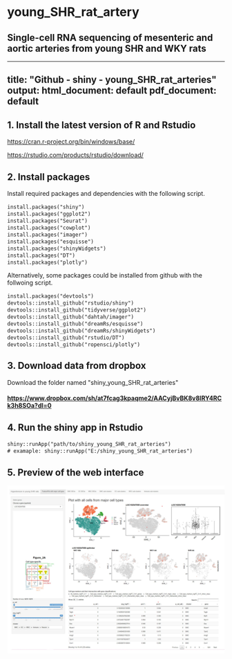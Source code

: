 # young_SHR_rat_artery
## Single-cell RNA sequencing of mesenteric and aortic arteries from young SHR and WKY rats

---
title: "Github - shiny - young_SHR_rat_arteries"
output:
  html_document: default
  pdf_document: default
---

## 1. Install the latest version of R and Rstudio

https://cran.r-project.org/bin/windows/base/

https://rstudio.com/products/rstudio/download/

## 2. Install packages

Install required packages and dependencies with the following script.

```{r install_packages}
install.packages("shiny")
install.packages("ggplot2")
install.packages("Seurat")
install.packages("cowplot")
install.packages("imager")
install.packages("esquisse")
install.packages("shinyWidgets")
install.packages("DT")
install.packages("plotly")
```

Alternatively, some packages could be installed from github with the follwoing script.

```{r install_packages_github}
install.packages("devtools")
devtools::install_github("rstudio/shiny")
devtools::install_github("tidyverse/ggplot2")
devtools::install_github("dahtah/imager")
devtools::install_github("dreamRs/esquisse")
devtools::install_github("dreamRs/shinyWidgets")
devtools::install_github("rstudio/DT")
devtools::install_github("ropensci/plotly")
```


## 3. Download data from dropbox

Download the folder named "shiny_young_SHR_rat_arteries"

#### https://www.dropbox.com/sh/at7fcag3kpaqme2/AACyjBvBK8v8lRY4RCk3h8SOa?dl=0


## 4. Run the shiny app in Rstudio

```{r run_shinyapp}
shiny::runApp("path/to/shiny_young_SHR_rat_arteries")
# examaple: shiny::runApp("E:/shiny_young_SHR_rat_arteries")

```

## 5. Preview of the web interface

![Image of webpreview](https://raw.githubusercontent.com/WenduoGu/young_SHR_rat_artery/master/Presentation1.jpg)
